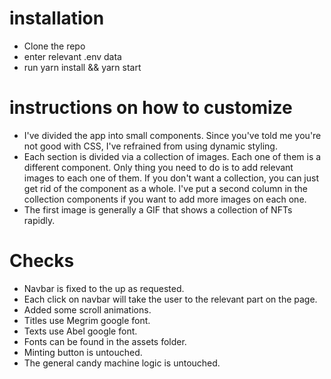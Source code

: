 # installation

- Clone the repo
- enter relevant .env data
- run yarn install && yarn start

# instructions on how to customize

- I've divided the app into small components. Since you've told me you're not good with CSS, I've refrained from using dynamic styling.
- Each section is divided via a collection of images. Each one of them is a different component. Only thing you need to do is to add relevant images to each one of them. If you don't want a collection, you can just get rid of the component as a whole. I've put a second column in the collection components if you want to add more images on each one.
- The first image is generally a GIF that shows a collection of NFTs rapidly.

# Checks

- Navbar is fixed to the up as requested.
- Each click on navbar will take the user to the relevant part on the page.
- Added some scroll animations.
- Titles use Megrim google font.
- Texts use Abel google font.
- Fonts can be found in the assets folder.
- Minting button is untouched.
- The general candy machine logic is untouched.
